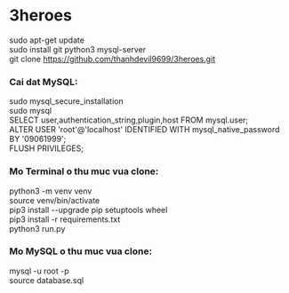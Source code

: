 # 3heroes
sudo apt-get update<br>
sudo install git python3 mysql-server<br>
git clone https://github.com/thanhdevil9699/3heroes.git<br>

### Cai dat MySQL:
sudo mysql_secure_installation<br>
sudo mysql<br>
SELECT user,authentication_string,plugin,host FROM mysql.user;<br>
ALTER USER 'root'@'localhost' IDENTIFIED WITH mysql_native_password BY '09061999';<br>
FLUSH PRIVILEGES;<br>

### Mo Terminal o thu muc vua clone:
python3 -m venv venv<br>
source venv/bin/activate<br>
pip3 install --upgrade pip setuptools wheel<br>
pip3 install -r requirements.txt<br>
python3 run.py<br>

### Mo MySQL o thu muc vua clone:
mysql -u root -p<br>
source database.sql<br>
